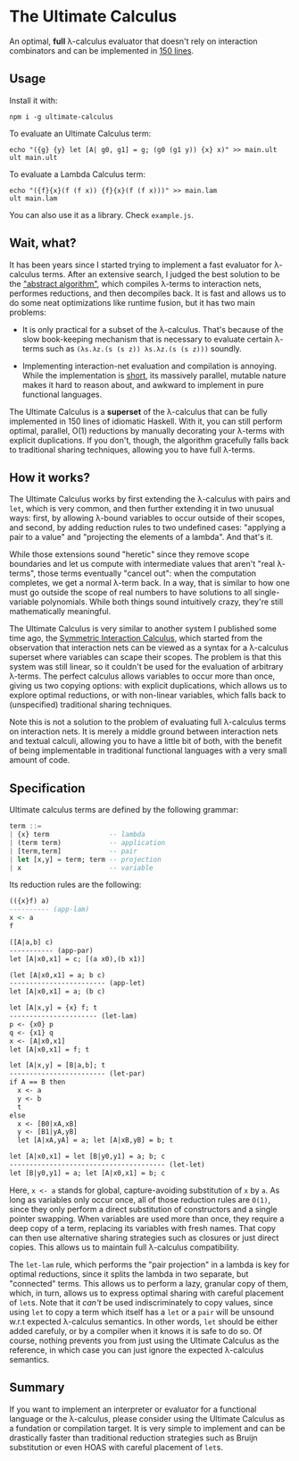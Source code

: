 The Ultimate Calculus
=====================

An optimal, **full** λ-calculus evaluator that doesn't rely on interaction
combinators and can be implemented in [150 lines](core.js).

Usage
-----

Install it with:

```
npm i -g ultimate-calculus
```

To evaluate an Ultimate Calculus term:

```
echo "({g} {y} let [A| g0, g1] = g; (g0 (g1 y)) {x} x)" >> main.ult
ult main.ult
```

To evaluate a Lambda Calculus term:

```
echo "({f}{x}(f (f x)) {f}{x}(f (f x)))" >> main.lam
ult main.lam
```

You can also use it as a library. Check `example.js`.

Wait, what?
-----------

It has been years since I started trying to implement a fast evaluator for
λ-calculus terms. After an extensive search, I judged the best solution to be
the ["abstract algorithm"](https://medium.com/@maiavictor/solving-the-mystery-behind-abstract-algorithms-magical-optimizations-144225164b07),
which compiles λ-terms to interaction nets, performes reductions, and then
decompiles back. It is fast and allows us to do some neat optimizations like
runtime fusion, but it has two main problems:

- It is only practical for a subset of the λ-calculus. That's because of the
  slow book-keeping mechanism that is necessary to evaluate certain λ-terms
  such as `(λs.λz.(s (s z)) λs.λz.(s (s z)))` soundly.

- Implementing interaction-net evaluation and compilation is annoying. While
  the implementation is [short](https://github.com/MaiaVictor/Elementary-Affine-Net-legacy/blob/master/javascript/ea-net.js),
  its massively parallel, mutable nature makes it hard to reason about, and
  awkward to implement in pure functional languages.

The Ultimate Calculus is a **superset** of the λ-calculus that can be fully
implemented in 150 lines of idiomatic Haskell. With it, you can still perform
optimal, parallel, O(1) reductions by manually decorating your λ-terms with
explicit duplications. If you don't, though, the algorithm gracefully falls
back to traditional sharing techniques, allowing you to have full λ-terms.

How it works?
-------------

The Ultimate Calculus works by first extending the λ-calculus with pairs and
`let`, which is very common, and then further extending it in two unusual ways:
first, by allowing λ-bound variables to occur outside of their scopes, and
second, by adding reduction rules to two undefined cases: "applying a pair to a
value" and "projecting the elements of a lambda". And that's it.

While those extensions sound "heretic" since they remove scope boundaries and
let us compute with intermediate values that aren't "real λ-terms", those terms
eventually "cancel out": when the computation completes, we get a normal λ-term
back. In a way, that is similar to how one must go outside the scope of real
numbers to have solutions to all single-variable polynomials. While both things
sound intuitively crazy, they're still mathematically meaningful.

The Ultimate Calculus is very similar to another system I published some time
ago, the [Symmetric Interaction Calculus](https://medium.com/@maiavictor/the-abstract-calculus-fe8c46bcf39c),
which started from the observation that interaction nets can be viewed as a
syntax for a λ-calculus superset where variables can scape their scopes. The
problem is that this system was still linear, so it couldn't be used for the
evaluation of arbitrary λ-terms. The perfect calculus allows variables to occur
more than once, giving us two copying options: with explicit duplications,
which allows us to explore optimal reductions, or with non-linear variables,
which falls back to (unspecified) traditional sharing techniques. 

Note this is not a solution to the problem of evaluating full λ-calculus terms
on interaction nets. It is merely a middle ground between interaction nets and
textual calculi, allowing you to have a little bit of both, with the benefit of
being implementable in traditional functional languages with a very small
amount of code.

Specification
-------------

Ultimate calculus terms are defined by the following grammar: 

```haskell
term ::=
| {x} term               -- lambda
| (term term)            -- application
| [term,term]            -- pair
| let [x,y] = term; term -- projection
| x                      -- variable
```

Its reduction rules are the following:


```haskell
(({x}f) a)
---------- (app-lam)
x <- a
f

([A|a,b] c)
----------- (app-par)
let [A|x0,x1] = c; [(a x0),(b x1)]

(let [A|x0,x1] = a; b c)
------------------------ (app-let)
let [A|x0,x1] = a; (b c)

let [A|x,y] = {x} f; t
---------------------- (let-lam)
p <- {x0} p
q <- {x1} q
x <- [A|x0,x1]
let [A|x0,x1] = f; t

let [A|x,y] = [B|a,b]; t
------------------------ (let-par)
if A == B then
  x <- a
  y <- b
  t
else
  x <- [B0|xA,xB]
  y <- [B1|yA,yB]
  let [A|xA,yA] = a; let [A|xB,yB] = b; t

let [A|x0,x1] = let [B|y0,y1] = a; b; c
--------------------------------------- (let-let)
let [B|y0,y1] = a; let [A|x0,x1] = b; c
```

Here, `x <- a` stands for global, capture-avoiding substitution of `x` by `a`.
As long as variables only occur once, all of those reduction rules are `O(1)`,
since they only perform a direct substitution of constructors and a single
pointer swapping. When variables are used more than once, they require a deep
copy of a term, replacing its variables with fresh names. That copy can then use
alternative sharing strategies such as closures or just direct copies.  This
allows us to maintain full λ-calculus compatibility.

The `let-lam` rule, which performs the "pair projection" in a lambda is key for
optimal reductions, since it splits the lambda in two separate, but "connected"
terms. This allows us to perform a lazy, granular copy of them, which, in turn,
allows us to express optimal sharing with careful placement of `let`s. Note that
it *can't* be used indiscriminately to copy values, since using `let` to copy a
term which itself has a `let` or a `pair` will be unsound w.r.t expected
λ-calculus semantics. In other words, `let` should be either added carefuly, or
by a compiler when it knows it is safe to do so. Of course, nothing prevents you
from just using the Ultimate Calculus as the reference, in which case you can
just ignore the expected λ-calculus semantics.

Summary
-------

If you want to implement an interpreter or evaluator for a functional language
or the λ-calculus, please consider using the Ultimate Calculus as a fundation
or compilation target. It is very simple to implement and can be drastically
faster than traditional reduction strategies such as Bruijn substitution or
even HOAS with careful placement of `let`s.
